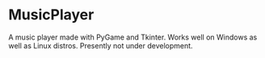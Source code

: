 # MusicPlayer
A music player made with PyGame and Tkinter. Works well on Windows as well as Linux distros. 
Presently not under development.
